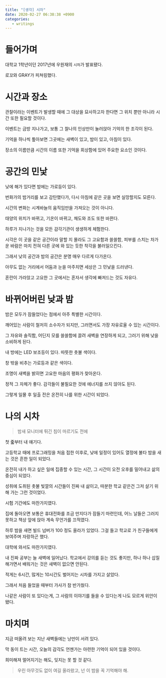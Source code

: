 ```yaml
---
title: "[생각] 시차"
date: 2020-02-27 06:38:38 +0900
categories:
   - writings
---
```


# 들어가며

대학교 1학년이던 2017년에 우원재의 `시차`가 발표됐다.

로꼬와 GRAY가 피쳐링했다.

# 시간과 장소

관찰이라는 이벤트가 발생할 때에 그 대상을 묘사하고자 한다면 그 위치 뿐만 아니라 시간 또한 필요할 것이다.

이벤트는 금방 지나가고, 보통 그 찰나의 인상만이 눌러앉아 기억의 한 조각이 된다.

기억을 하나씩 톺아보면 그곳에는 새벽이 있고, 밤이 있고, 아침이 있다.

장소의 이름만큼 시간의 이름 또한 기억을 회상함에 있어 주요한 요소인 것이다.

# 공간의 민낯

낮에 해가 있다면 밤에는 가로등이 있다.

번화가의 밤거리를 보고 감탄했다가, 다시 아침에 같은 곳을 보면 실망할지도 모른다.

시간의 변화는 시계바늘의 움직임만을 가져오는 것이 아니다.

태양의 위치가 바뀌고, 기온이 바뀌고, 채도와 조도 또한 바뀐다.

하루가 지나가는 것을 모든 감각기관이 생생하게 체험한다.

시각은 이 곳을 같은 공간이라 말할 지 몰라도 그 고요함과 쓸쓸함, 피부를 스치는 차가운 바람은 마치 전혀 다른 곳에 와 있는 듯한 착각을 불러일으킨다.

그래서 낮의 공간과 밤의 공간은 분명 매우 다르게 다가온다.

아무도 없는 거리에서 어둠과 눈을 마주치면 세상은 그 민낯을 드러낸다.

혼란이 가라앉고 고요한 그 곳에서는 혼자서 생각에 빠져드는 것도 자유다.

# 바뀌어버린 낮과 밤

밤은 모두가 잠들었다는 점에서 아주 특별한 시간이다.

깨어있는 사람이 철저히 소수자가 되지만, 그러면서도 가장 자유로울 수 있는 시간이다.

그 자유와 솔직함, 어딘지 모를 쓸쓸함에 끌려 새벽을 연장하게 되고, 그러기 위해 낮을 소비하게 된다.

내 방에는 LED 보조등이 있다. 따뜻한 촛불 색이다.

창 밖을 비추는 가로등과 같은 색이다.

조명이 새벽을 밝히면 고요한 마음의 평화가 찾아온다.

정적 그 자체가 좋다. 감각들이 불필요한 것에 에너지를 쓰지 않아도 된다.

그렇게 일몰 후 일출 전은 온전히 나를 위한 시간이 되었다.

# 나의 시차

> 밤새 모니터에 튀긴 침이 마르기도 전에    

첫 줇부터 내 얘기다.

고등학교 때에 프로그래밍을 처음 접한 이후로, 낮에 일정이 있어도 열정에 불타 밤을 새는 것은 흔한 일이 되었다.

온전히 내가 하고 싶은 일에 집중할 수 있는 시간, 그 시간이 오전 오후를 밀어내고 삶의 중심이 되었다.

성취에 도취된 촛불 빛깔의 시간들이 진짜 내 삶이고, 따분한 학교 같은건 그저 살기 위해 가는 그런 것이었다.

시험 기간에도 마찬가지였다.

집에 돌아오면 보통은 휴대전화를 조금 만지다가 잠들기 마련인데, 어느 날들은 그러지 못하고 책상 앞에 앉아 계속 무언가를 끄적였다.

하루 밤을 새면 빌드 넘버가 100 정도 올라가 있었다. 그걸 들고 학교로 가 친구들에게 보여주며 자랑하곤 했다.

대학에 와서도 마찬가지였다.

내 진짜 공부는 늘 새벽에 일어났다. 학교에서 강의를 듣는 것도 좋지만, 하나 하나 삽질해가면서 배워가는 것은 새벽이 없으면 안된다.

적게는 6시간, 많게는 10시간도 벌어지는 시차를 가지고 살았다.

그래서 처음 들었을 때부터 가사가 참 반가웠다.

나같은 사람이 또 있다는게, 그 사람의 이야기를 들을 수 있다는게 나도 모르게 위안이 됐다.

# 마치며

지금 떠올려 보는 지난 새벽들에는 낭만이 서려 있다.

막 동이 트는 시간, 오늘의 감각도 언젠가는 아련한 기억이 되어 있을 것이다.

희미해져 멀어지기는 해도, 잊지는 못 할 것 같다.

> 우린 아무것도 없이 여길 올라왔고, 넌 이 밤을 꼭 기억해야 해.
